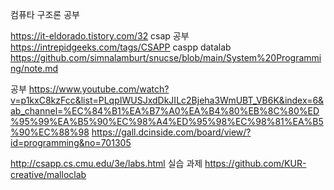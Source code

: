 컴퓨타 구조론 공부


https://it-eldorado.tistory.com/32
csap 공부
https://intrepidgeeks.com/tags/CSAPP
caspp datalab
https://github.com/simnalamburt/snucse/blob/main/System%20Programming/note.md

공부
https://www.youtube.com/watch?v=p1kxC8kzFcc&list=PLqpIWUSJxdDkJILc2Bjeha3WmUBT_VB6K&index=6&ab_channel=%EC%84%B1%EA%B7%A0%EA%B4%80%EB%8C%80%ED%95%99%EA%B5%90%EC%98%A4%ED%95%98%EC%98%81%EA%B5%90%EC%88%98
https://gall.dcinside.com/board/view/?id=programming&no=701305



http://csapp.cs.cmu.edu/3e/labs.html
실습 과제
https://github.com/KUR-creative/malloclab

